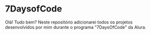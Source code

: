# 7DaysofCode
 Olá! Tudo bem?
 Neste repositório adicionarei todos os projetos desenvolvidos por mim durante o programa "7DaysOfCode" da Alura.
 
